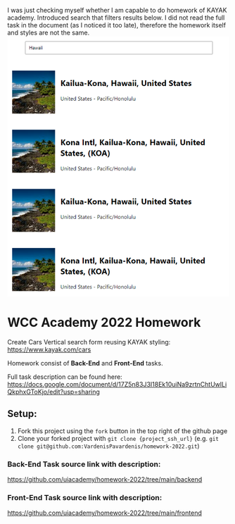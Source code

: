 I was just checking myself whether I am capable to do homework of KAYAK academy. Introduced search that filters results below. I did not read the full task in the document (as I noticed it too late), therefore the homework itself and styles are not the same.
![Užduotis](homework.png?raw=true "Namų darbas")

# WCC Academy 2022 Homework
Create Cars Vertical search form reusing KAYAK styling: https://www.kayak.com/cars

Homework consist of **Back-End** and **Front-End** tasks.

Full task description can be found here: https://docs.google.com/document/d/17Z5n83J3I18Ek10uiNa9zrtnChtUwlLiQkphxGToKjo/edit?usp=sharing


## Setup:
1. Fork this project using the `fork` button in the top right of the github page
2. Clone your forked project with  `git clone {project_ssh_url}` (e.g. `git clone git@github.com:VardenisPavardenis/homework-2022.git`)

### Back-End Task source link with description:
https://github.com/uiacademy/homework-2022/tree/main/backend

### Front-End Task source link with description:
https://github.com/uiacademy/homework-2022/tree/main/frontend

